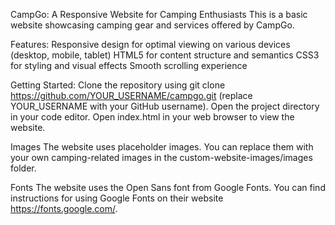 CampGo: A Responsive Website for Camping Enthusiasts
This is a basic website showcasing camping gear and services offered by CampGo.

Features:
Responsive design for optimal viewing on various devices (desktop, mobile, tablet)
HTML5 for content structure and semantics
CSS3 for styling and visual effects
Smooth scrolling experience

Getting Started:
Clone the repository using git clone https://github.com/YOUR_USERNAME/campgo.git (replace YOUR_USERNAME with your GitHub username).
Open the project directory in your code editor.
Open index.html in your web browser to view the website.

Images
The website uses placeholder images. You can replace them with your own camping-related images in the custom-website-images/images folder.

Fonts
The website uses the Open Sans font from Google Fonts. You can find instructions for using Google Fonts on their website https://fonts.google.com/.
